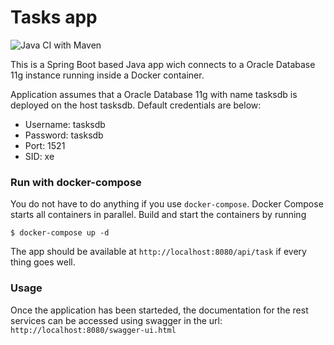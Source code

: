 # Tasks app

![Java CI with Maven](https://github.com/afmartin3z/tasks/workflows/Java%20CI%20with%20Maven/badge.svg)

This is a Spring Boot based Java app wich connects to a Oracle Database 11g instance running inside a Docker container.

Application assumes that a Oracle Database 11g with name tasksdb is deployed on the host tasksdb. Default credentials are below:
- Username: tasksdb
- Password: tasksdb
- Port: 1521
- SID: xe

### Run with docker-compose

You do not have to do anything if you use `docker-compose`. Docker Compose starts all containers in parallel.
Build and start the containers by running

```
$ docker-compose up -d
```

The app should be available at `http://localhost:8080/api/task` if every thing goes well.


### Usage

Once the application has been starteded, the documentation for the rest services can be accessed using swagger in the url: `http://localhost:8080/swagger-ui.html`


